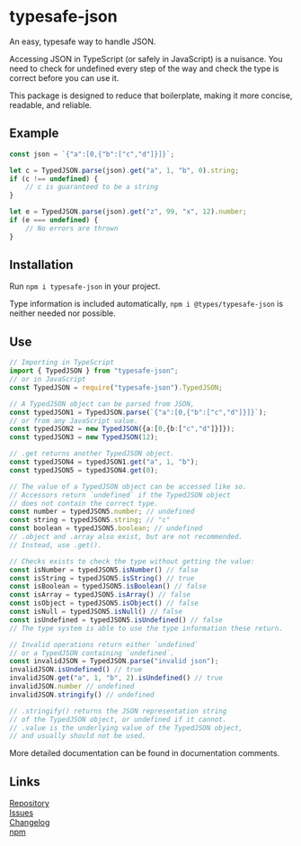 # typesafe-json

An easy, typesafe way to handle JSON.

Accessing JSON in TypeScript (or safely in JavaScript) is a nuisance.
You need to check for undefined every step of the way
and check the type is correct before you can use it.

This package is designed to reduce that boilerplate,
making it more concise, readable, and reliable.

## Example

```ts
const json = `{"a":[0,{"b":["c","d"]}]}`;

let c = TypedJSON.parse(json).get("a", 1, "b", 0).string;
if (c !== undefined) {
    // c is guaranteed to be a string
}

let e = TypedJSON.parse(json).get("z", 99, "x", 12).number;
if (e === undefined) {
    // No errors are thrown
}
```

## Installation

Run `npm i typesafe-json` in your project.

Type information is included automatically,
`npm i @types/typesafe-json` is neither needed nor possible.

## Use

```ts
// Importing in TypeScript
import { TypedJSON } from "typesafe-json";
// or in JavaScript
const TypedJSON = require("typesafe-json").TypedJSON;

// A TypedJSON object can be parsed from JSON,
const typedJSON1 = TypedJSON.parse(`{"a":[0,{"b":["c","d"]}]}`);
// or from any JavaScript value.
const typedJSON2 = new TypedJSON({a:[0,{b:["c","d"]}]});
const typedJSON3 = new TypedJSON(12);

// .get returns another TypedJSON object.
const typedJSON4 = typedJSON1.get("a", 1, "b");
const typedJSON5 = typedJSON4.get(0);

// The value of a TypedJSON object can be accessed like so.
// Accessors return `undefined` if the TypedJSON object
// does not contain the correct type.
const number = typedJSON5.number; // undefined
const string = typedJSON5.string; // "c"
const boolean = typedJSON5.boolean; // undefined
// .object and .array also exist, but are not recommended.
// Instead, use .get().

// Checks exists to check the type without getting the value:
const isNumber = typedJSON5.isNumber() // false
const isString = typedJSON5.isString() // true
const isBoolean = typedJSON5.isBoolean() // false
const isArray = typedJSON5.isArray() // false
const isObject = typedJSON5.isObject() // false
const isNull = typedJSON5.isNull() // false
const isUndefined = typedJSON5.isUndefined() // false
// The type system is able to use the type information these return.

// Invalid operations return either `undefined`
// or a TypedJSON containing `undefined`.
const invalidJSON = TypedJSON.parse("invalid json");
invalidJSON.isUndefined() // true
invalidJSON.get("a", 1, "b", 2).isUndefined() // true
invalidJSON.number // undefined
invalidJSON.stringify() // undefined

// .stringify() returns the JSON representation string
// of the TypedJSON object, or undefined if it cannot.
// .value is the underlying value of the TypedJSON object,
// and usually should not be used.
```

More detailed documentation can be found in documentation comments.

## Links

[Repository](https://github.com/NicholasThrom/typesafe-json)<br/>
[Issues](https://github.com/NicholasThrom/typesafe-json/issues)<br/>
[Changelog](https://github.com/NicholasThrom/typesafe-json/blob/master/CHANGELOG.md)<br/>
[npm](https://www.npmjs.com/package/typesafe-json)<br/>
